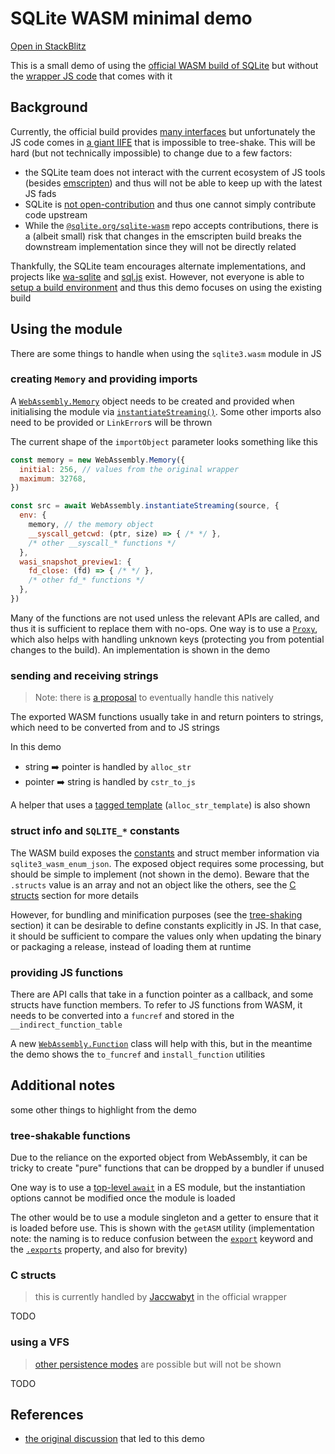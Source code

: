# SQLite WASM minimal demo

[Open in StackBlitz](https://stackblitz.com/github/randName/sqlite-wasm-minimal-demo)

This is a small demo of using the [official WASM build of SQLite](https://sqlite.org/wasm/doc/trunk/index.md) but without the [wrapper JS code](https://github.com/sqlite/sqlite-wasm) that comes with it

## Background

Currently, the official build provides [many interfaces](https://sqlite.org/wasm/doc/trunk/api-index.md) but unfortunately the JS code comes in [a giant IIFE](https://github.com/sqlite/sqlite-wasm/blob/main/sqlite-wasm/jswasm/sqlite3-bundler-friendly.mjs) that is impossible to tree-shake. This will be hard (but not technically impossible) to change due to a few factors:

- the SQLite team does not interact with the current ecosystem of JS tools (besides [emscripten](https://emscripten.org/)) and thus will not be able to keep up with the latest JS fads
- SQLite is [not open-contribution](https://sqlite.org/copyright.html) and thus one cannot simply contribute code upstream
- While the [`@sqlite.org/sqlite-wasm`](https://github.com/sqlite/sqlite-wasm/) repo accepts contributions, there is a (albeit small) risk that changes in the emscripten build breaks the downstream implementation since they will not be directly related

Thankfully, the SQLite team encourages alternate implementations, and projects like [wa-sqlite](https://github.com/rhashimoto/wa-sqlite/) and [sql.js](https://github.com/sql-js/sql.js) exist. However, not everyone is able to [setup a build environment](https://sqlite.org/wasm/doc/trunk/building.md) and thus this demo focuses on using the existing build

## Using the module

There are some things to handle when using the `sqlite3.wasm` module in JS

### creating `Memory` and providing imports

A [`WebAssembly.Memory`](https://developer.mozilla.org/en-US/docs/WebAssembly/JavaScript_interface/Memory) object needs to be created and provided when initialising the module via [`instantiateStreaming()`](https://developer.mozilla.org/en-US/docs/WebAssembly/JavaScript_interface/instantiateStreaming_static). Some other imports also need to be provided or `LinkError`s will be thrown

The current shape of the `importObject` parameter looks something like this

```js
const memory = new WebAssembly.Memory({
  initial: 256, // values from the original wrapper
  maximum: 32768,
})

const src = await WebAssembly.instantiateStreaming(source, {
  env: {
    memory, // the memory object
    __syscall_getcwd: (ptr, size) => { /* */ },
    /* other __syscall_* functions */
  },
  wasi_snapshot_preview1: {
    fd_close: (fd) => { /* */ },
    /* other fd_* functions */
  },
})
```

Many of the functions are not used unless the relevant APIs are called, and thus it is sufficient to replace them with no-ops. One way is to use a [`Proxy`](https://developer.mozilla.org/en-US/docs/Web/JavaScript/Reference/Global_Objects/Proxy), which also helps with handling unknown keys (protecting you from potential changes to the build). An implementation is shown in the demo

### sending and receiving strings

> Note: there is [a proposal](https://github.com/WebAssembly/js-string-builtins/blob/main/proposals/js-string-builtins/Overview.md) to eventually handle this natively

The exported WASM functions usually take in and return pointers to strings, which need to be converted from and to JS strings

In this demo

- string ➡️ pointer is handled by `alloc_str`
- pointer ➡️ string is handled by `cstr_to_js`

A helper that uses a [tagged template](https://developer.mozilla.org/en-US/docs/Web/JavaScript/Reference/Template_literals#tagged_templates) (`alloc_str_template`) is also shown

### struct info and `SQLITE_*` constants

The WASM build exposes the [constants](https://sqlite.org/c3ref/constlist.html) and struct member information via `sqlite3_wasm_enum_json`. The exposed object requires some processing, but should be simple to implement (not shown in the demo). Beware that the `.structs` value is an array and not an object like the others, see the [C structs](#c-structs) section for more details

However, for bundling and minification purposes (see the [tree-shaking](#tree-shakable-functions) section) it can be desirable to define constants explicitly in JS. In that case, it should be sufficient to compare the values only when updating the binary or packaging a release, instead of loading them at runtime

### providing JS functions

There are API calls that take in a function pointer as a callback, and some structs have function members. To refer to JS functions from WASM, it needs to be converted into a `funcref` and stored in the `__indirect_function_table`

A new [`WebAssembly.Function`](https://github.com/WebAssembly/js-types/blob/main/proposals/js-types/Overview.md#addition-of-webassemblyfunction) class will help with this, but in the meantime the demo shows the `to_funcref` and `install_function` utilities

## Additional notes

some other things to highlight from the demo

### tree-shakable functions

Due to the reliance on the exported object from WebAssembly, it can be tricky to create "pure" functions that can be dropped by a bundler if unused

One way is to use a [top-level `await`](https://developer.mozilla.org/en-US/docs/Web/JavaScript/Reference/Operators/await#top_level_await) in a ES module, but the instantiation options cannot be modified once the module is loaded

The other would be to use a module singleton and a getter to ensure that it is loaded before use. This is shown with the `getASM` utility (implementation note: the naming is to reduce confusion between the [`export`](https://developer.mozilla.org/en-US/docs/web/javascript/reference/statements/export) keyword and the [`.exports`](https://developer.mozilla.org/en-US/docs/WebAssembly/JavaScript_interface/Instance/exports) property, and also for brevity)

### C structs

> this is currently handled by [Jaccwabyt](https://fossil.wanderinghorse.net/r/jaccwabyt/wiki/home) in the official wrapper

TODO

### using a VFS

> [other persistence modes](https://sqlite.org/wasm/doc/trunk/persistence.md) are possible but will not be shown

TODO

## References

- [the original discussion](https://sqlite.org/forum/forumpost/0aafbc16b720cf74) that led to this demo
